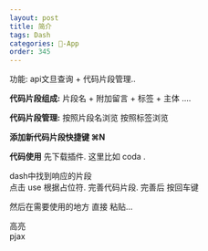 ```yaml
---
layout: post
title: 简介
tags: Dash
categories: -App
order: 345
---
```

功能: api文旦查询 + 代码片段管理..

 


**代码片段组成:**
片段名 + 附加留言 + 标签 + 主体 ….




**代码片段管理:**
按照片段名浏览
按照标签浏览





**添加新代码片段快捷键 ⌘N**




**代码使用**
先下载插件. 
这里比如 coda .


dash中找到响应的片段  
点击 use
根据占位符.  完善代码片段.
完善后 按回车键 

然后在需要使用的地方 直接 粘贴…










高亮  
pjax



































